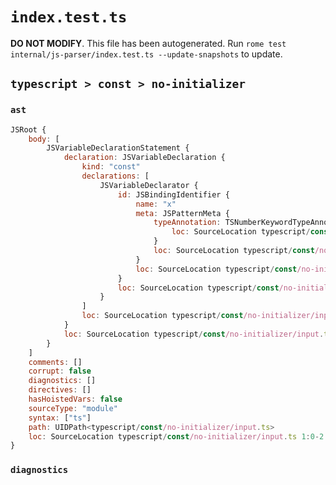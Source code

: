 # `index.test.ts`

**DO NOT MODIFY**. This file has been autogenerated. Run `rome test internal/js-parser/index.test.ts --update-snapshots` to update.

## `typescript > const > no-initializer`

### `ast`

```javascript
JSRoot {
	body: [
		JSVariableDeclarationStatement {
			declaration: JSVariableDeclaration {
				kind: "const"
				declarations: [
					JSVariableDeclarator {
						id: JSBindingIdentifier {
							name: "x"
							meta: JSPatternMeta {
								typeAnnotation: TSNumberKeywordTypeAnnotation {
									loc: SourceLocation typescript/const/no-initializer/input.ts 1:9-1:15
								}
								loc: SourceLocation typescript/const/no-initializer/input.ts 1:6-1:15
							}
							loc: SourceLocation typescript/const/no-initializer/input.ts 1:6-1:15
						}
						loc: SourceLocation typescript/const/no-initializer/input.ts 1:6-1:15
					}
				]
				loc: SourceLocation typescript/const/no-initializer/input.ts 1:0-1:16
			}
			loc: SourceLocation typescript/const/no-initializer/input.ts 1:0-1:16
		}
	]
	comments: []
	corrupt: false
	diagnostics: []
	directives: []
	hasHoistedVars: false
	sourceType: "module"
	syntax: ["ts"]
	path: UIDPath<typescript/const/no-initializer/input.ts>
	loc: SourceLocation typescript/const/no-initializer/input.ts 1:0-2:0
}
```

### `diagnostics`

```

```
